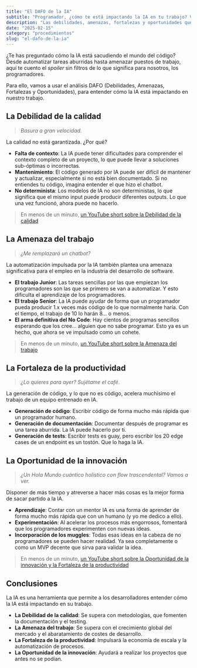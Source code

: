 ```yaml
---
title: "El DAFO de la IA"
subtitle: "Programador, ¿cómo te está impactando la IA en tu trabajo? Veamos un DAFO."
description: "Las debilidades, amenazas, fortalezas y oportunidades que presenta la inteligencia artificial para los programadores."
date: "2025-02-15"
category: "procedimientos"
slug: "el-dafo-de-la-ia"
---
```


¿Te has preguntado cómo la IA está sacudiendo el mundo del código? Desde automatizar tareas aburridas hasta amenazar puestos de trabajo, aquí te cuento el _spoiler_ sin filtros de lo que significa para nosotros, los programadores.

Para ello, vamos a usar el análisis DAFO (Debilidades, Amenazas, Fortalezas y Oportunidades), para entender cómo la IA está impactando en nuestro trabajo.

## La Debilidad de la calidad

> _Basura a gran velocidad._

La calidad no está garantizada. ¿Por qué?

- **Falta de contexto**: La IA puede tener dificultades para comprender el contexto completo de un proyecto, lo que puede llevar a soluciones sub-óptimas o incorrectas.
- **Mantenimiento**: El código generado por IA puede ser difícil de mantener y actualizar, especialmente si no está bien documentado. Si no entiendes tu código, imagina entender el que hizo el chatbot.
- **No determinista**: Los modelos de IA no son deterministas, lo que significa que el mismo input puede producir diferentes outputs. Lo que una vez funcionó, ahora puede no hacerlo.

> En menos de un minuto, [un YouTube short sobre la Debilidad de la calidad](https://youtube.com/shorts/BkOBeMVT7kI?feature=share)

## La Amenaza del trabajo

> _¿Me remplazará un chatbot?_

La automatización impulsada por la IA también plantea una amenaza significativa para el empleo en la industria del desarrollo de software.

- **El trabajo Junior**: Las tareas sencillas por las que empiezan los programadores son las que se primero se van a automatizar. Y esto dificulta el aprendizaje de los programadores.
- **El trabajo Senior**: La IA puede ayudar de forma que un programador pueda producir 1.x veces más código de lo que normalmente haría. Con el tiempo, el trabajo de 10 lo harán 8... o menos.
- **El arma definitiva del No Code**: Hay cientos de programas sencillos esperando que los cree...
  alguien que no sabe programar. Esto ya es un hecho, que ahora se ve impulsado como un cohete.

> En menos de un minuto, [un YouTube short sobre la Amenaza del trabajo](https://youtube.com/shorts/3TEBgWj8i60?feature=share)

## La Fortaleza de la productividad

> _¿Lo quieres para ayer? Sujétame el café._

La generación de código, y lo que no es código, acelera muchísimo el trabajo de un equipo entrenado en IA.

- **Generación de código**: Escribir código de forma mucho más rápida que un programador humano.
- **Generación de documentación**: Documentar después de programar es una tarea aburrida. La IA puede hacerlo por ti.
- **Generación de tests**: Escribir tests es guay, pero escribir los 20 edge cases de un endpoint es un tostón. Que lo haga la IA.

## La Oportunidad de la innovación

> _¿Un Hola Mundo cuántico holístico con flow trascendental? Vamos a ver._

Disponer de más tiempo y atreverse a hacer más cosas es la mejor forma de sacar partido a la IA.

- **Aprendizaje**: Contar con un mentor IA es una forma de aprender de forma mucho más rápida que con un humano (y yo me dedico a ello).
- **Experimentación**: Al acelerar los procesos más engorrosos, fomentará que los programadores experimenten con nuevas ideas.
- **Incorporación de los muggles**: Todas esas ideas en la cabeza de no programadores se pueden hacer realidad. Ya sea completamente o como un MVP decente que sirva para validar la idea.

> En menos de un minuto, [un YouTube short sobre la Oportunidad de la innovación y la Fortaleza de la productividad](https://youtube.com/shorts/mx67pQice4o?feature=share)

## Conclusiones

La IA es una herramienta que permite a los desarrolladores entender cómo la IA está impactando en su trabajo.

- **La Debilidad de la calidad**: Se supera con metodologías, que fomenten la documentación y el testing.
- **La Amenaza del trabajo**: Se supera con el crecimiento global del mercado y el abaratamiento de costes de desarrollo.
- **La Fortaleza de la productividad**: Impulsará la economía de escala y la automatización de procesos.
- **La Oportunidad de la innovación**: Ayudará a realizar los proyectos que antes no se podían.
